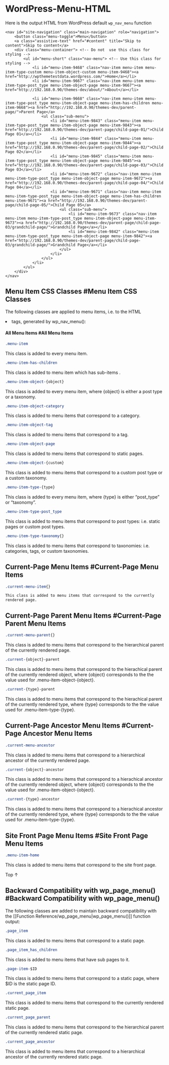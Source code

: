 # WordPress-Menu-HTML

Here is the output HTML from WordPress default `wp_nav_menu` function


```
<nav id="site-navigation" class="main-navigation" role="navigation">
    <button class="menu-toggle">Menu</button>
    <a class="assistive-text" href="#content" title="Skip to content">Skip to content</a>
    <div class="menu-container"> <!-- Do not  use this class for styling -->
        <ul id="menu-short" class="nav-menu"> <!-- Use this class for styling -->
            <li id="menu-item-9468" class="nav-item menu-item menu-item-type-custom menu-item-object-custom menu-item-9468"><a href="http://wpthemetestdata.wordpress.com/">Home</a></li>
            <li id="menu-item-9667" class="nav-item menu-item menu-item-type-post_type menu-item-object-page menu-item-9667"><a href="http://192.168.0.90/themes-dev/about/">About</a></li>

            <li id="menu-item-9668" class="nav-item menu-item menu-item-type-post_type menu-item-object-page menu-item-has-children menu-item-9668"><a href="http://192.168.0.90/themes-dev/parent-page/">Parent Page</a>
                <ul class="sub-menu">
                    <li id="menu-item-9843" class="menu-item menu-item-type-post_type menu-item-object-page menu-item-9843"><a href="http://192.168.0.90/themes-dev/parent-page/child-page-01/">Child Page 01</a></li>
                    <li id="menu-item-9844" class="menu-item menu-item-type-post_type menu-item-object-page menu-item-9844"><a href="http://192.168.0.90/themes-dev/parent-page/child-page-02/">Child Page 02</a></li>
                    <li id="menu-item-9845" class="menu-item menu-item-type-post_type menu-item-object-page menu-item-9845"><a href="http://192.168.0.90/themes-dev/parent-page/child-page-03/">Child Page 03</a></li>
                    <li id="menu-item-9672" class="nav-item menu-item menu-item-type-post_type menu-item-object-page menu-item-9672"><a href="http://192.168.0.90/themes-dev/parent-page/child-page-04/">Child Page 04</a></li>
                    <li id="menu-item-9671" class="nav-item menu-item menu-item-type-post_type menu-item-object-page menu-item-has-children menu-item-9671"><a href="http://192.168.0.90/themes-dev/parent-page/child-page-05/">Child Page 05</a>
                        <ul class="sub-menu">
                            <li id="menu-item-9673" class="nav-item menu-item menu-item-type-post_type menu-item-object-page menu-item-9673"><a href="http://192.168.0.90/themes-dev/parent-page/child-page-03/grandchild-page/">Grandchild Page</a></li>
                            <li id="menu-item-9842" class="menu-item menu-item-type-post_type menu-item-object-page menu-item-9842"><a href="http://192.168.0.90/themes-dev/parent-page/child-page-03/grandchild-page/">Grandchild Page</a></li>
                        </ul>
                    </li>
                </ul>
            </li>
        </ul>
    </div>
</nav>
```


## Menu Item CSS Classes #Menu Item CSS Classes

The following classes are applied to menu items, i.e. to the HTML <li> tags, generated by wp_nav_menu():
#### All Menu Items #All Menu Items



```css
.menu-item
```
This class is added to every menu item.

```css
.menu-item-has-children
```
This class is added to menu item which has sub-items .

```css
.menu-item-object-{object}
```
This class is added to every menu item, where {object} is either a post type or a taxonomy.

```css
.menu-item-object-category
```
This class is added to menu items that correspond to a category.

```css
.menu-item-object-tag
```
This class is added to menu items that correspond to a tag.

```css
.menu-item-object-page
```
This class is added to menu items that correspond to static pages.

```css
.menu-item-object-{custom}
```
This class is added to menu items that correspond to a custom post type or a custom taxonomy.

```css
.menu-item-type-{type}
```
This class is added to every menu item, where {type} is either “post_type” or “taxonomy”.

```css
.menu-item-type-post_type
```
This class is added to menu items that correspond to post types: i.e. static pages or custom post types.

```css
.menu-item-type-taxonomy{}
```
This class is added to menu items that correspond to taxonomies: i.e. categories, tags, or custom taxonomies.






## Current-Page Menu Items #Current-Page Menu Items

```css
.current-menu-item{}
```
    This class is added to menu items that correspond to the currently rendered page.


## Current-Page Parent Menu Items #Current-Page Parent Menu Items


```css
.current-menu-parent{}
```
This class is added to menu items that correspond to the hierarchical parent of the currently rendered page.
    
```css
.current-{object}-parent
```
This class is added to menu items that correspond to the hierachical parent of the currently rendered object, where {object} corresponds to the the value used for .menu-item-object-{object}.

```css
.current-{type}-parent
```
This class is added to menu items that correspond to the hierachical parent of the currently rendered type, where {type} corresponds to the the value used for .menu-item-type-{type}.



## Current-Page Ancestor Menu Items #Current-Page Ancestor Menu Items


```css
.current-menu-ancestor
```
This class is added to menu items that correspond to a hierarchical ancestor of the currently rendered page.

```css
.current-{object}-ancestor
```
This class is added to menu items that correspond to a hierachical ancestor of the currently rendered object, where {object} corresponds to the the value used for .menu-item-object-{object}.

```css
.current-{type}-ancestor
```
This class is added to menu items that correspond to a hierachical ancestor of the currently rendered type, where {type} corresponds to the the value used for .menu-item-type-{type}.



## Site Front Page Menu Items #Site Front Page Menu Items


```css
.menu-item-home
```
This class is added to menu items that correspond to the site front page.


Top ↑
## Backward Compatibility with wp_page_menu() #Backward Compatibility with wp_page_menu()

The following classes are added to maintain backward compatibility with the [[Function Reference/wp_page_menu|wp_page_menu()]] function output:


```css
.page_item
```
This class is added to menu items that correspond to a static page.
    
```css
.page_item_has_children
```
This class is added to menu items that have sub pages to it.

```css
.page-item-$ID
```
This class is added to menu items that correspond to a static page, where $ID is the static page ID.

```css
.current_page_item
```
This class is added to menu items that correspond to the currently rendered static page.

```css
.current_page_parent
```
This class is added to menu items that correspond to the hierarchical parent of the currently rendered static page.

```css
.current_page_ancestor
```
This class is added to menu items that correspond to a hierarchical ancestor of the currently rendered static page.







